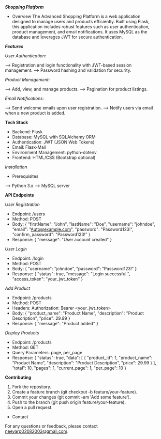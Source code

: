 *******Shopping Platform*******

 * Overview
The Advanced Shopping Platform is a web application designed to manage users and products efficiently.
Built using Flask, this application includes robust features such as user authentication, product management, and email notifications.
It uses MySQL as the database and leverages JWT for secure authentication.

***Features***

*User Authentication:*

 --> Registration and login functionality with JWT-based session management.
 --> Password hashing and validation for security.
 
*Product Management:*

 --> Add, view, and manage products.
 --> Pagination for product listings.
 
*Email Notifications:*

 --> Send welcome emails upon user registration.
 --> Notify users via email when a new product is added.
 
****Tech Stack****

 * Backend: Flask
 * Database: MySQL with SQLAlchemy ORM
 * Authentication: JWT (JSON Web Tokens)
 * Email: Flask-Mail
 * Environment Management: python-dotenv
 * Frontend: HTML/CSS (Bootstrap optional)


*Installation*

 - Prerequisites
   
 --> Python 3.x
 --> MySQL server

******API Endpoints******

 *User Registration*
 
 * Endpoint: /users
 * Method: POST
 * Body: { "firstName": "John", "lastName": "Doe", "username": "johndoe", "email": "Auto@example.com", "password": "Password123!", "confirm_password": "Password123!" }
 * Response: { "message": "User account created" }

   
 *User Login*
 
 * Endpoint: /login
 * Method: POST
 * Body: { "username": "johndoe", "password": "Password123!" }
 * Response: { "status": true, "message": "Login successful.", "access_token": "your_jwt_token" }

   
 *Add Product*
 
 * Endpoint: /products
 * Method: POST
 * Headers: Authorization: Bearer <your_jwt_token>
 * Body: { "product_name": "Product Name", "description": "Product Description", "price": 29.99 }
 * Response: { "message": "Product added" }

   
 *Display Products*
 
 * Endpoint: /products
 * Method: GET
 * Query Parameters: page, per_page
 * Response: { "status": true, "data": [ { "product_id": 1, "product_name": "Product Name", "description": "Product Description", "price": 29.99 } ], "total": 10, "pages": 1, "current_page": 1, "per_page": 10 }


 **Contributing**
 
 1. Fork the repository.
 2. Create a feature branch (git checkout -b feature/your-feature).
 3. Commit your changes (git commit -am 'Add some feature').
 4. Push to the branch (git push origin feature/your-feature).
 5. Open a pull request.


 - Contact
   
For any questions or feedback, please contact neevarp02082003@gmail.com.

